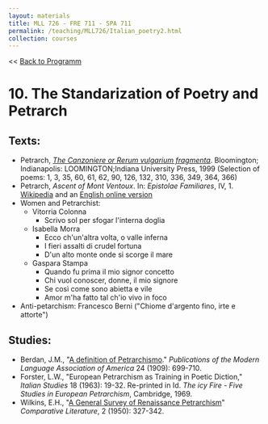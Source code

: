 ```yaml
---
layout: materials
title: MLL 726 - FRE 711 - SPA 711
permalink: /teaching/MLL726/Italian_poetry2.html
collection: courses
---
```


<< [Back to Programm](index.html)

# 10. The Standarization of Poetry and Petrarch 


## Texts: 
* Petrarch, [*The Canzoniere or Rerum vulgarium fragmenta*](https://miami-primo.hosted.exlibrisgroup.com/primo-explore/fulldisplay?docid=TN_jstor_booksj.ctt16gz9mj&context=PC&vid=uml_new&search_scope=Everything&tab=everything&lang=en_US). Bloomington; Indianapolis: LOOMINGTON;Indiana University Press, 1999 (Selection of poems: 1, 3, 35, 60, 61, 62, 90, 126, 132, 310, 336, 349, 364, 366)
* Petrarch, *Ascent of Mont Ventoux*. In: *Epistolae Familiares*, IV, 1. [Wikipedia](https://en.wikipedia.org/wiki/Ascent_of_Mont_Ventoux) and an [English online version](https://history.hanover.edu/texts/petrarch/pet17.html) 
* Women and Petrarchist: 
	- Vitorria Colonna
		* Scrivo sol per sfogar l'interna doglia
	- Isabella Morra
		* Ecco ch'un'altra volta, o valle inferna
		* I fieri assalti di crudel fortuna
		* D'un alto monte onde si scorge il mare
	- Gaspara Stampa
		* Quando fu prima il mio signor concetto 
		* Chi vuol conoscer, donne, il mio signore
		* Se così come sono abietta e vile 
		* Amor m'ha fatto tal ch'io vivo in foco
* Anti-petarchism: Francesco Berni ("Chiome d'argento fino, irte e attorte")  

## Studies: 
* Berdan, J.M., "[A definition of Petrarchismo](https://www-jstor-org.access.library.miami.edu/stable/pdf/456804.pdf?refreqid=excelsior%3A4b106e6b4bb52e060cfc8387154ef472)."  *Publications of the Modern Language Association of America* 24 (1909): 699-710.
* Forster, L.W., "European Petrarchism as Training in Poetic Diction," *Italian Studies* 18 (1963): 19-32. Re-printed in Id. *The icy Fire - Five Studies in European Petrarchism*, Cambridge, 1969.
* Wilkins, E.H., "[A General Survey of Renaissance Petrarchism](https://www-jstor-org.access.library.miami.edu/stable/pdf/1768389.pdf?refreqid=excelsior%3A2b5ba62b4de84e47b82e77d6ee044c3a)" *Comparative Literature*, 2 (1950): 327-342.